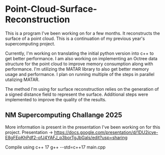 # Point-Cloud-Surface-Reconstruction
This is a program I've been working on for a few months. It reconstructs the surface of a point cloud. This is a continuation of my previous year's supercomputing project.

Currently, I'm working on translating the initial python version into c++ to get better performance. I am also working on implementing an Octree data structure for the point cloud to improve memory consumption along with performance. I'm utilizing the MATAR library to also get better memory usage and performance. I plan on running multiple of the steps in parallel utalizing MATAR.

The method I'm using for surface reconstruction relies on the generation of a signed distance field to represent the surface. Additional steps were implemented to improve the quality of the results.

## NM Supercomputing Challange 2025

More information is present in the presentation I've been working on for this project.
Presentation -> https://docs.google.com/presentation/d/1DU2jcye-E8gFEpKhPdf2-ofJ4YAFJ_p3borTgJbGals/edit?usp=sharing


Compile using c++ 17
g++ --std=c++17 main.cpp

